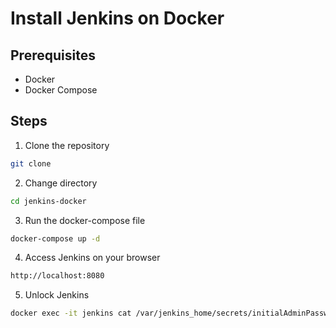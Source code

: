 # Install Jenkins on Docker

## Prerequisites
- Docker
- Docker Compose

## Steps
1. Clone the repository
```bash
git clone 
```

2. Change directory
```bash
cd jenkins-docker
```

3. Run the docker-compose file
```bash
docker-compose up -d
```

4. Access Jenkins on your browser
```bash
http://localhost:8080
```

5. Unlock Jenkins
```bash
docker exec -it jenkins cat /var/jenkins_home/secrets/initialAdminPassword
```
